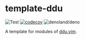 # template-ddu

<!-- deno-fmt-ignore-start -->

![Test](https://github.com/hasundue/template-ddu/actions/workflows/ci.yml/badge.svg)
[![codecov](https://codecov.io/gh/hasundue/template-ddu/branch/main/graph/badge.svg?token=7BS432RAXB)](https://codecov.io/gh/hasundue/template-ddu)
![denoland/deno](https://img.shields.io/badge/Deno-v1.32.3-informational?logo=deno) <!-- @denopendabot denoland/deno -->

<!-- deno-fmt-ignore-end -->

A template for modules of [ddu.vim](https://github.com/Shougo/ddu.vim).
